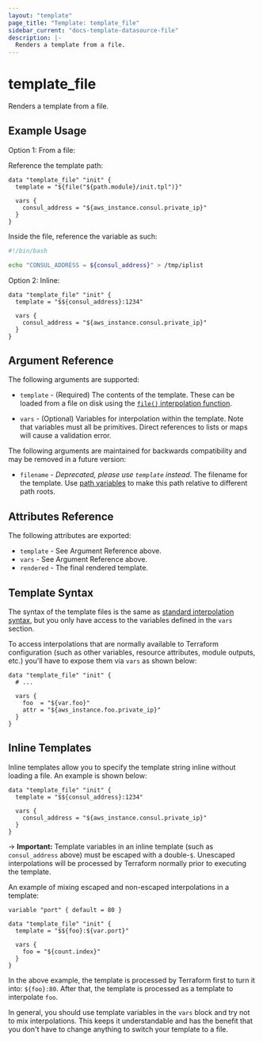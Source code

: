 ```yaml
---
layout: "template"
page_title: "Template: template_file"
sidebar_current: "docs-template-datasource-file"
description: |-
  Renders a template from a file.
---
```


# template_file

Renders a template from a file.

## Example Usage

Option 1: From a file:

Reference the template path:

```hcl
data "template_file" "init" {
  template = "${file("${path.module}/init.tpl")}"

  vars {
    consul_address = "${aws_instance.consul.private_ip}"
  }
}
```

Inside the file, reference the variable as such:

```bash
#!/bin/bash

echo "CONSUL_ADDRESS = ${consul_address}" > /tmp/iplist
```

Option 2: Inline:

```hcl
data "template_file" "init" {
  template = "$${consul_address}:1234"

  vars {
    consul_address = "${aws_instance.consul.private_ip}"
  }
}
```

## Argument Reference

The following arguments are supported:

* `template` - (Required) The contents of the template. These can be loaded
  from a file on disk using the [`file()` interpolation
  function](docs/configuration/interpolation.html#file_path_).

* `vars` - (Optional) Variables for interpolation within the template. Note
  that variables must all be primitives. Direct references to lists or maps
  will cause a validation error.

The following arguments are maintained for backwards compatibility and may be
removed in a future version:

* `filename` - _Deprecated, please use `template` instead_. The filename for
  the template. Use [path variables](docs/configuration/interpolation.html#path-variables) to make
  this path relative to different path roots.

## Attributes Reference

The following attributes are exported:

* `template` - See Argument Reference above.
* `vars` - See Argument Reference above.
* `rendered` - The final rendered template.

## Template Syntax

The syntax of the template files is the same as
[standard interpolation syntax](docs/configuration/interpolation.html),
but you only have access to the variables defined in the `vars` section.

To access interpolations that are normally available to Terraform
configuration (such as other variables, resource attributes, module
outputs, etc.) you'll have to expose them via `vars` as shown below:

```hcl
data "template_file" "init" {
  # ...

  vars {
    foo  = "${var.foo}"
    attr = "${aws_instance.foo.private_ip}"
  }
}
```

## Inline Templates

Inline templates allow you to specify the template string inline without
loading a file. An example is shown below:

```hcl
data "template_file" "init" {
  template = "$${consul_address}:1234"

  vars {
    consul_address = "${aws_instance.consul.private_ip}"
  }
}
```

-> **Important:** Template variables in an inline template (such as
`consul_address` above) must be escaped with a double-`$`. Unescaped
interpolations will be processed by Terraform normally prior to executing
the template.

An example of mixing escaped and non-escaped interpolations in a template:

```hcl
variable "port" { default = 80 }

data "template_file" "init" {
  template = "$${foo}:${var.port}"

  vars {
    foo = "${count.index}"
  }
}
```

In the above example, the template is processed by Terraform first to
turn it into: `${foo}:80`. After that, the template is processed as a
template to interpolate `foo`.

In general, you should use template variables in the `vars` block and try
not to mix interpolations. This keeps it understandable and has the benefit
that you don't have to change anything to switch your template to a file.
